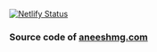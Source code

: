 [![Netlify Status](https://api.netlify.com/api/v1/badges/f54be3e1-3089-4764-8709-c85dbf6851f5/deploy-status)](https://app.netlify.com/sites/aneeshmg/deploys)

### Source code of [aneeshmg.com](https://aneeshmg.com)